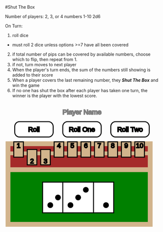 #Shut The Box

Number of players: 2, 3, or 4
numbers 1-10
2d6

On Turn:
1. roll dice
  * must roll 2 dice unless options >=7 have all been covered
2. if total number of pips can be covered by available numbers, choose which to flip, then repeat from 1.
3. if not, turn moves to next player
4. When the player's turn ends, the sum of the numbers still showing is added to their score
5. When a player covers the last remaining number, they ***Shut The Box*** and win the game
6. If no one has shut the box after each player has taken one turn, the winner is the player with the lowest score.


<svg width="100%" height="100%" viewBox="0 -40 160 130">
<style>
.small {
      font: 7px sans-serif;
    }
</style>
<g>
<text x="80" y="-30" stroke="grey" text-anchor="middle" dominant-baseline="central" class="small">Player Name</text>
</g>
<g>
<rect x="10" y="-20" width="40" height="16" fill="white" stroke="black" rx="5" ry="5"/>
<text x="30" y="-12" stroke="black" text-anchor="middle" dominant-baseline="central" class="small">Roll</text>
<rect x="60" y="-20" width="40" height="16" fill="white" stroke="black" rx="5" ry="5"/>
<text x="80" y="-12" stroke="black" text-anchor="middle" dominant-baseline="central" class="small">Roll One</text>
<rect x="110" y="-20" width="40" height="16" fill="white" stroke="black" rx="5" ry="5"/>
<text x="130" y="-12" stroke="black" text-anchor="middle" dominant-baseline="central" class="small">Roll Two</text>
</g>
<g>
<rect x="3" y="3" width="150" height="84" fill="green"/>
<rect x="3" y="3" width="150" height="27" fill="brown"/>
<line x1="3" y1="30" x2="151" y2="30" stroke="tan" stroke-width="5"/>
<line x1="3" y1="13" x2="151" y2="13" stroke="tan" stroke-width="4"/>
<rect x="3" y="3" width="148" height="84" fill="none" stroke="tan" stroke-width="5"/>
</g>
<g>
<rect x="39" y="43" width="32" height="32" fill="white" stroke="black"/>
<circle cx="55" cy="59" r="3" fill="black"/>
<circle cx="63" cy="51" r="3" fill="black"/>
<circle cx="47" cy="67" r="3" fill="black"/>
<rect x="81" y="43" width="32" height="32" fill="white" stroke="black"/>
<circle cx="89" cy="51" r="3" fill="black"/>
<circle cx="105" cy="67" r="3" fill="black"/>
</g>
<g>
<rect x="60" y="43" width="32" height="32" fill="white" stroke="black"/>
<circle cx="76" cy="59" r="3" fill="black"/>
<circle cx="84" cy="51" r="3" fill="black"/>
<circle cx="68" cy="67" r="3" fill="black"/>
</g>
<g>
<rect x="9" y="1" width="10" height="16" fill="tan" stroke="black" stroke-width="1"/>
<text x="14" y="5" stroke="black" text-anchor="middle" dominant-baseline="central" class="small">1</text>
</g>
<g>
<rect x="23" y="9" width="10" height="16" fill="tan" stroke="black" stroke-width="1"/>
<text x="28" y="21" stroke="black" text-anchor="middle" dominant-baseline="central" class="small">2</text>
</g>
<g>
<rect x="37" y="9" width="10" height="16" fill="tan" stroke="black" stroke-width="1"/>
<text x="42" y="21" stroke="black" text-anchor="middle" dominant-baseline="central" class="small">3</text>
</g>
<g>
<rect x="51" y="1" width="10" height="16" fill="tan" stroke="black" stroke-width="1"/>
<text x="56" y="5" stroke="black" text-anchor="middle" dominant-baseline="central" class="small">4</text>
</g>
<g>
<rect x="65" y="1" width="10" height="16" fill="tan" stroke="black" stroke-width="1"/>
<text x="70" y="5" stroke="black" text-anchor="middle" dominant-baseline="central" class="small">5</text>
</g>
<g>
<rect x="79" y="1" width="10" height="16" fill="tan" stroke="black" stroke-width="1"/>
<text x="84" y="5" stroke="black" text-anchor="middle" dominant-baseline="central" class="small">6</text>
</g>
<g>
<rect x="93" y="1" width="10" height="16" fill="tan" stroke="black" stroke-width="1"/>
<text x="98" y="5" stroke="black" text-anchor="middle" dominant-baseline="central" class="small">7</text>
</g>
<g>
<rect x="107" y="1" width="10" height="16" fill="tan" stroke="black" stroke-width="1"/>
<text x="112" y="5" stroke="black" text-anchor="middle" dominant-baseline="central" class="small">8</text>
</g>
<g>
<rect x="121" y="1" width="10" height="16" fill="tan" stroke="black" stroke-width="1"/>
<text x="126" y="5" stroke="black" text-anchor="middle" dominant-baseline="central" class="small">9</text>
</g>
<g>
<rect x="135" y="1" width="10" height="16" fill="tan" stroke="black" stroke-width="1"/>
<text x="140" y="5" stroke="black" text-anchor="middle" dominant-baseline="central" class="small">10</text>
</g>
</svg>
